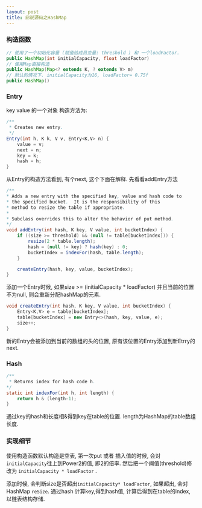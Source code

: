 ```yaml
---
layout: post
title: 邱说源码之HashMap
---
```

### 构造函数

```java
// 使用了一个初始化容量 (赋值给成员变量: threshold ) 和 一个loadFactor.
public HashMap(int initialCapacity, float loadFactor)
// 使用Map直接构造
public HashMap(Map<? extends K, ? extends V> m)
// 默认的情况下. initialCapacity为16, loadFactor= 0.75f
public HashMap()
```


### Entry
key value 的一个对象 构造方法为:

````java 
/**
 * Creates new entry.
 */
Entry(int h, K k, V v, Entry<K,V> n) {
    value = v;
    next = n;
    key = k;
    hash = h;
}
````
从Entry的构造方法看到, 有个next, 这个下面在解释.
先看看addEntry方法

````java
/**
* Adds a new entry with the specified key, value and hash code to
* the specified bucket.  It is the responsibility of this
* method to resize the table if appropriate.
*
* Subclass overrides this to alter the behavior of put method.
*/
void addEntry(int hash, K key, V value, int bucketIndex) {
	if ((size >= threshold) && (null != table[bucketIndex])) {
	    resize(2 * table.length);
	    hash = (null != key) ? hash(key) : 0;
	    bucketIndex = indexFor(hash, table.length);
	}

	createEntry(hash, key, value, bucketIndex);
}
````
添加一个Entry时候, 如果size >= (initialCapacity * loadFactor) 并且当前的位置不为null, 则会重新分配hashMap的元素.

````java
void createEntry(int hash, K key, V value, int bucketIndex) {
	Entry<K,V> e = table[bucketIndex];
	table[bucketIndex] = new Entry<>(hash, key, value, e);
	size++;
}  
````
新的Entry会被添加到当前的数组的头的位置, 原有该位置的Entry添加到新Etrry的next.


### Hash

````java
/**
 * Returns index for hash code h.
*/
static int indexFor(int h, int length) {
	return h & (length-1);
}
````
通过key的hash和长度相&得到key在table的位置. length为HashMap的table数组长度.




### 实现细节
   使用构造函数默认构造是空表, 第一次put 或者 插入值的时候, 会对`initialCapacity`往上到Power2的值, 即2的倍率. 然后把一个阈值(threshold)修改为 `initialCapacity * loadFactor` .

   添加时候, 会判断size是否超出`initialCapacity* loadFactor`, 如果超出, 会对HashMap `reSize`. 通过hash 计算key,得到hash值, 计算后得到在table的index, 以链表结构存储.
	     

